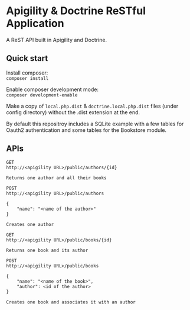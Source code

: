 Apigility & Doctrine ReSTful Application
==============================

A ReST API built in Apigility and Doctrine.

## Quick start

Install composer:   
`composer install`

Enable composer development mode:   
`composer development-enable`

Make a copy of `local.php.dist` & `doctrine.local.php.dist` files (under config
directory) without the .dist extension at the end.

By default this repositroy includes a SQLite example with a few tables for
Oauth2 authentication and some tables for the Bookstore module.

## APIs
```
GET
http://<apigility URL>/public/authors/{id}

Returns one author and all their books
```

```
POST
http://<apigility URL>/public/authors

{
    "name": "<name of the author>"
}

Creates one author
```

```
GET
http://<apigility URL>/public/books/{id}

Returns one book and its author
```

```
POST
http://<apigility URL>/public/books

{
    "name": "<name of the book>",
    "author": <id of the author>
}

Creates one book and associates it with an author
```
